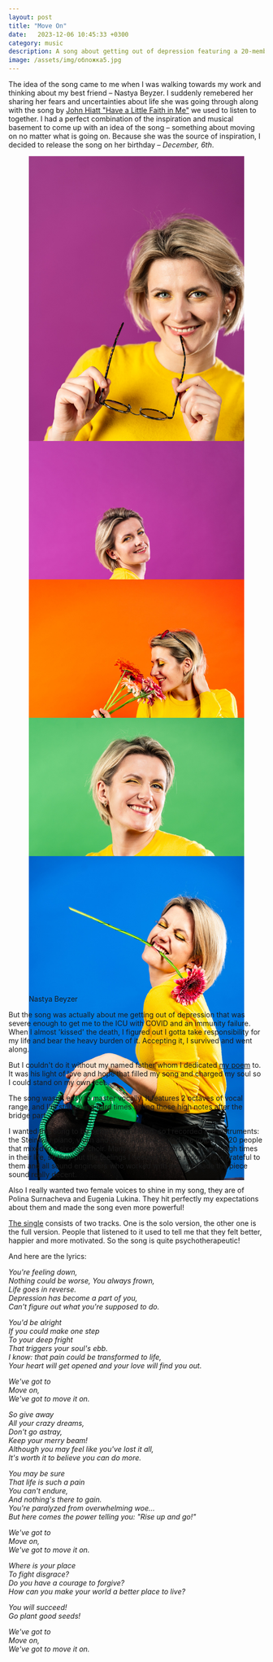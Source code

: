 ```yaml
---
layout: post
title: "Move On"
date:   2023-12-06 10:45:33 +0300
category: music
description: A song about getting out of depression featuring a 20-member choir
image: /assets/img/обложка5.jpg
---
```

The idea of the song came to me when I was walking towards my work and thinking about my best friend – Nastya Beyzer. I suddenly remebered her sharing her fears and uncertainties about life she was going through along with the song by [John Hiatt "Have a Little Faith in Me"](https://www.youtube.com/watch?v=7aYxMuLb3h8) we used to listen to together. I had a perfect combination of the inspiration and musical basement to come up with an idea of the song – something about moving on no matter what is going on. Because she was the source of inspiration, I decided to release the song on her birthday – *December, 6th*.

<figure class="pswp-gallery" id="my-gallery">
  <div class="row g-3">
    <div class="col-md-6" style="height: 35rem;">
      <a
        href="/assets/img/DSC00980.jpg"
        data-pswp-width="1365"
        data-pswp-height="2048"
        target="_blank"
      >
        <img
          src="/assets/img/DSC00980.jpg"
          alt="Nastya with glasses on a purple background"
          class="figure-img"
        />
      </a>
    </div>
    <div class="col-md-6">
      <div class="row g-3">
        <div class="col-6" style="height: 17rem;">
          <a
            href="/assets/img/DSC00741.jpg"
            data-pswp-width="1365"
            data-pswp-height="2048"
            target="_blank"
          >
            <img
              src="/assets/img/DSC00741.jpg"
              alt="Nastya on a purple background, sitting"
              class="figure-img"
              style="object-position: top;"
            />
          </a>
        </div>
        <div class="col-6" style="height: 17rem;">
          <a
            href="/assets/img/DSC01522.jpg"
            data-pswp-width="1365"
            data-pswp-height="2048"
            target="_blank"
          >
            <img
              src="/assets/img/DSC01522.jpg"
              alt="Nastya with flowers on a red background"
              class="figure-img"
              style="object-position: top;"
            />
          </a>
        </div>
        <div class="col-6" style="height: 17rem;">
          <a
            href="/assets/img/DSC01309.jpg"
            data-pswp-width="1365"
            data-pswp-height="2048"
            target="_blank"
          >
            <img
              src="/assets/img/DSC01309.jpg"
              alt="Nastya with flowers on a green background"
              class="figure-img"
              style="object-position: top;"
            />
          </a>
        </div>
        <div class="col-6" style="height: 17rem;">
          <a
            href="/assets/img/DSC01761.jpg"
            data-pswp-width="1365"
            data-pswp-height="2048"
            target="_blank"
          >
            <img
              src="/assets/img/DSC01761.jpg"
              alt="Nastya with a phone and a flower on a blue background"
              class="figure-img"
              style="object-position: top;"
            />
          </a>
        </div>
      </div>
    </div>
  </div>
  <figcaption class="figure-caption fst-italic text-center">Nastya Beyzer</figcaption>
</figure>

But the song was actually about me getting out of depression that was severe enough to get me to the ICU with COVID and an immunity failure. When I almost 'kissed' the death, I figured out I gotta take responsibility for my life and bear the heavy burden of it. Accepting it, I survived and went along.

But I couldn't do it without my named father whom I dedicated [my poem](/ru/poetry/2022/07/08/to-father.html) to. It was his light of love and hope that filled my song and charged my soul so I could stand on my own feet.

The song wasn't easy to master vocally. It features 2 octaves of vocal range, and I'm still having hard times hitting those high notes after the bridge part.

I wanted this song to be perfectly sounding, so I recorded live instruments: the Steinway piano, violin and cello. And I recorded live voices of 20 people that mixed in a six-part choir. Many of them got through those tough times in their life, so they put the feelings I needed for the record. I am grateful to them and all sound engineers who worked with me and made the piece sound really decent.

Also I really wanted two female voices to shine in my song, they are of Polina Surnacheva and Eugenia Lukina. They hit perfectly my expectations about them and made the song even more powerful!

[The single](https://onerpm.link/976249188368) consists of two tracks. One is the solo version, the other one is the full version. People that listened to it used to tell me that they felt better, happier and more motivated. So the song is quite psychotherapeutic!

And here are the lyrics:

*You're feeling down,*  
*Nothing could be worse,*
*You always frown,*  
*Life goes in reverse.*  
*Depression has become a part of you,*  
*Can't figure out what you're supposed to do.*

*You'd be alright*  
*If you could make one step*  
*To your deep fright*  
*That triggers your soul's ebb.*  
*I know: that pain could be transformed to life,*  
*Your heart will get opened and your love will find you out.*

*We've got to*  
*Move on,*  
*We've got to move it on.*

*So give away*  
*All your crazy dreams,*  
*Don't go astray,*  
*Keep your merry beam!*  
*Although you may feel like you've lost it all,*  
*It's worth it to believe you can do more.*

*You may be sure*  
*That life is such a pain*  
*You can't endure,*  
*And nothing's there to gain.*  
*You're paralyzed from overwhelming woe…*  
*But here comes the power telling you: "Rise up and go!"*

*We've got to*  
*Move on,*  
*We've got to move it on.*

*Where is your place*  
*To fight disgrace?*  
*Do you have a courage to forgive?*  
*How can you make your world a better place to live?*

*You will succeed!*  
*Go plant good seeds!*

*We've got to*  
*Move on,*  
*We've got to move it on.*
